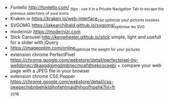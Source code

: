 + Fontello http://fontello.com/ <sub>(tips : use it in a Private Navigation Tab to escape the previous selections of your icons</sub><br/>
+ Kraken.io https://kraken.io/web-interface<sub>can optimize your pictures lossless</sub><br/>
+ SVGOMG https://jakearchibald.github.io/svgomg/<sub>optimise les SVG</sub><br/>
+ modernizr https://modernizr.com<br/>
+ Slick Carousel http://kenwheeler.github.io/slick simple, light and usefull for a slider with jQuery<br/>
+ https://imageoptim.com/online<sub>optimize the weight for your pictures</sub><br/>
+ extension chrome PerfectPixel https://chrome.google.com/webstore/detail/perfectpixel-by-welldonec/dkaagdgjmgdmbnecmcefdhjekcoceebi +
compare your web page with a JPEG file in your browser<br/>
+ extension chrome CSS Pepper https://chrome.google.com/webstore/detail/css-peeper/mbnbehikldjhnfehhnaidhjhoofhpehk?hl=fr<br/>
<sub>2018</sub>
